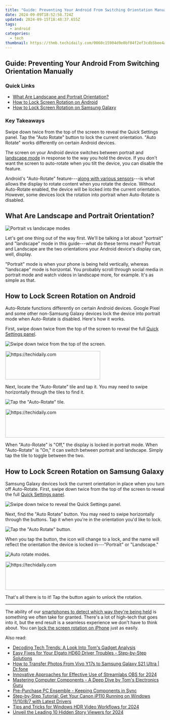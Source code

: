 ```yaml
---
title: "Guide: Preventing Your Android From Switching Orientation Manually"
date: 2024-09-09T18:52:58.724Z
updated: 2024-09-15T18:48:37.655Z
tags:
  - android
categories:
  - tech
thumbnail: https://thmb.techidaily.com/0060c15904d9e0bf84f2ef3cdb5bee4a455f24656c389f8d2306fcf6f3367f9d.jpg
---
```


## Guide: Preventing Your Android From Switching Orientation Manually

### Quick Links

* [What Are Landscape and Portrait Orientation?](https://android-location-track.techidaily.com/in-2024-how-to-check-distance-and-radius-on-google-maps-for-your-motorola-moto-g23-drfone-by-drfone-virtual-android/)
* [How to Lock Screen Rotation on Android](https://iphone-transfer.techidaily.com/iphone-transfer-transfer-contact-from-apple-iphone-13-pro-max-to-iphone-without-icloud-drfone-by-drfone-transfer-from-ios/)
* [How to Lock Screen Rotation on Samsung Galaxy](https://win11-tips.techidaily.com/dealing-with-one-way-outlook-on-secure-windows-operating-system/)

### Key Takeaways

 Swipe down twice from the top of the screen to reveal the Quick Settings panel. Tap the "Auto Rotate" button to lock the current orientation. "Auto Rotate" works differently on certain Android devices.

 The screen on your Android device switches between portrait and [landscape mode](https://iphone-unlock.techidaily.com/in-2024-how-to-bypass-the-required-apple-store-verification-for-apple-iphone-12-mini-drfone-by-drfone-ios/) in response to the way you hold the device. If you don't want the screen to auto-rotate when you tilt the device, you can disable the feature.

 Android's "Auto-Rotate" feature---[along with various sensors](https://youtube-stream.techidaily.com/new-game-masters-top-ten-female-gaming-influencers/)\---is what allows the display to rotate content when you rotate the device. Without Auto-Rotate enabled, the device will be locked into the current orientation. However, some devices lock the rotation into portrait when Auto-Rotate is disabled.

##  What Are Landscape and Portrait Orientation?

![Portrait vs landscape modes](https://static1.howtogeekimages.com/wordpress/wp-content/uploads/2014/11/Portrait-vs-landscape-modes.png) 

 Let's get one thing out of the way first. We'll be talking a lot about "portrait" and "landscape" mode in this guide---what do these terms mean? Portrait and Landscape are the two orientations your Android device's display can, well, display.

 "Portrait" mode is when your phone is being held vertically, whereas "landscape" mode is horizontal. You probably scroll through social media in portrait mode and watch videos in landscape more, for example. It's as simple as that.

##  How to Lock Screen Rotation on Android

 Auto-Rotate functions differently on certain Android devices. Google Pixel and some other non-Samsung Galaxy devices lock the device into portrait mode when Auto-Rotate is disabled. Here's how it works.

 First, swipe down twice from the top of the screen to reveal the full [Quick Settings panel](https://youtube-blog.techidaily.com/ed-unlocking-video-popularity-a-comprehensive-guide-to-tagging-on-youtube-for-2024/).

![Swipe down twice from the top of the screen.](https://static1.howtogeekimages.com/wordpress/wp-content/uploads/2014/11/2023-02-28_15-56-19.png) 

<!-- affiliate ads begin -->
<a href="https://aligracehair.sjv.io/c/5597632/2115915/19272" target="_top" id="2115915">
  <img src="//a.impactradius-go.com/display-ad/19272-2115915" border="0" alt="https://techidaily.com" width="300" height="90"/>
</a>
<img height="0" width="0" src="https://aligracehair.sjv.io/i/5597632/2115915/19272" style="position:absolute;visibility:hidden;" border="0" />
<!-- affiliate ads end -->

 Next, locate the "Auto-Rotate" tile and tap it. You may need to swipe horizontally through the tiles to find it.

![Tap the "Auto-Rotate" tile.](https://static1.howtogeekimages.com/wordpress/wp-content/uploads/2014/11/2023-02-28_16-02-03.png) 

<!-- affiliate ads begin -->
<a href="https://unicoeye.pxf.io/c/5597632/2134494/18498" target="_top" id="2134494">
  <img src="//a.impactradius-go.com/display-ad/18498-2134494" border="0" alt="https://techidaily.com" width="721" height="90"/>
</a>
<img height="0" width="0" src="https://unicoeye.pxf.io/i/5597632/2134494/18498" style="position:absolute;visibility:hidden;" border="0" />
<!-- affiliate ads end -->

 When "Auto-Rotate" is "Off," the display is locked in portrait mode. When "Auto-Rotate" is "On," it can switch between portrait and landscape. Simply tap the tile to toggle between the two.

##  How to Lock Screen Rotation on Samsung Galaxy

 Samsung Galaxy devices lock the current orientation in place when you turn off Auto-Rotate. First, swipe down twice from the top of the screen to reveal the full [Quick Settings panel](https://youtube-blog.techidaily.com/ed-unlocking-video-popularity-a-comprehensive-guide-to-tagging-on-youtube-for-2024/).

![Swipe down twice to reveal the Quick Settings panel.](https://static1.howtogeekimages.com/wordpress/wp-content/uploads/2014/11/2023-02-28_16-08-40.png) 

 Next, find the "Auto Rotate" button. You may need to swipe horizontally through the buttons. Tap it when you're in the orientation you'd like to lock.

![Tap the "Auto Rotate" button.](https://static1.howtogeekimages.com/wordpress/wp-content/uploads/2014/11/2023-02-28_16-10-05-1.png) 

 When you tap the button, the icon will change to a lock, and the name will reflect the orientation the device is locked in---"Portrait" or "Landscape."

![Auto rotate modes.](https://static1.howtogeekimages.com/wordpress/wp-content/uploads/2014/11/2023-02-28_16-13-04.png) 

<!-- affiliate ads begin -->
<a href="https://ephamedtechinc.pxf.io/c/5597632/2137219/26400" target="_top" id="2137219">
  <img src="//a.impactradius-go.com/display-ad/26400-2137219" border="0" alt="https://techidaily.com" width="728" height="90"/>
</a>
<img height="0" width="0" src="https://ephamedtechinc.pxf.io/i/5597632/2137219/26400" style="position:absolute;visibility:hidden;" border="0" />
<!-- affiliate ads end -->

 That's all there is to it! Tap the button again to unlock the rotation.

---

 The ability of our [smartphones to detect which way they're being held](https://on-screen-recording.techidaily.com/in-2024-top-ps3-emulators-your-gateway-to-classic-games/) is something we often take for granted. There's a lot of high-tech that goes into it, but the end result is a seamless experience we don't have to think about. You can [lock the screen rotation on iPhone](https://youtube-clips.techidaily.com/techniques-to-brighten-up-your-content-creation-spaces/) just as easily.

<ins class="adsbygoogle"
     style="display:block"
     data-ad-format="autorelaxed"
     data-ad-client="ca-pub-7571918770474297"
     data-ad-slot="1223367746"></ins>

<ins class="adsbygoogle"
     style="display:block"
     data-ad-client="ca-pub-7571918770474297"
     data-ad-slot="8358498916"
     data-ad-format="auto"
     data-full-width-responsive="true"></ins>

<span class="atpl-alsoreadstyle">Also read:</span>
<div><ul>
<li><a href="https://hardware-help.techidaily.com/decoding-tech-trends-a-look-into-toms-gadget-analysis/"><u>Decoding Tech Trends: A Look Into Tom's Gadget Analysis</u></a></li>
<li><a href="https://hardware-help.techidaily.com/easy-fixes-for-your-elgato-hd60-driver-troubles-step-by-step-solutions/"><u>Easy Fixes for Your Elgato HD60 Driver Troubles - Step-by-Step Solutions</u></a></li>
<li><a href="https://android-transfer.techidaily.com/how-to-transfer-photos-from-vivo-y17s-to-samsung-galaxy-s21-ultra-drfone-by-drfone-transfer-from-android-transfer-from-android/"><u>How to Transfer Photos From Vivo Y17s to Samsung Galaxy S21 Ultra | Dr.fone</u></a></li>
<li><a href="https://digital-screen-recording.techidaily.com/innovative-approaches-for-effective-use-of-streamlabs-obs-for-2024/"><u>Innovative Approaches for Effective Use of Streamlabs OBS for 2024</u></a></li>
<li><a href="https://hardware-help.techidaily.com/mastering-computer-components-a-deep-dive-by-toms-electronics-guru/"><u>Mastering Computer Components - A Deep Dive by Tom's Electronics Guru</u></a></li>
<li><a href="https://games-able.techidaily.com/pre-purchase-pc-ensemble-keeping-components-in-sync/"><u>Pre-Purchase PC Ensemble - Keeping Components in Sync</u></a></li>
<li><a href="https://win-dash.techidaily.com/step-by-step-tutorial-get-your-canon-ip110-running-on-windows-111087-with-latest-drivers/"><u>Step-by-Step Tutorial: Get Your Canon iP110 Running on Windows 11/10/8/7 with Latest Drivers</u></a></li>
<li><a href="https://some-skills.techidaily.com/tips-and-tricks-for-windows-hdr-video-workflows-for-2024/"><u>Tips and Tricks for Windows HDR Video Workflows for 2024</u></a></li>
<li><a href="https://instagram-clips.techidaily.com/unveil-the-leading-10-hidden-story-viewers-for-2024/"><u>Unveil the Leading 10 Hidden Story Viewers for 2024</u></a></li>
</ul></div>

